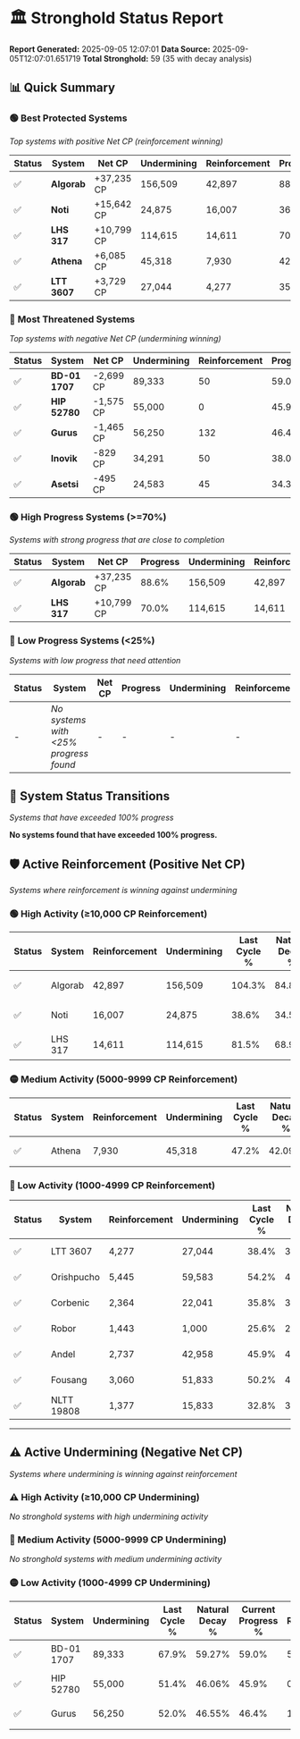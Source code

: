 # 🏛️ Stronghold Status Report

**Report Generated:** 2025-09-05 12:07:01
**Data Source:** 2025-09-05T12:07:01.651719
**Total Stronghold:** 59 (35 with decay analysis)

## 📊 Quick Summary

### 🟢 **Best Protected Systems**
*Top systems with positive Net CP (reinforcement winning)*

| Status | System | Net CP | Undermining | Reinforcement | Progress |
|--------|--------|--------|-------------|---------------|----------|
| ✅ | **Algorab** | +37,235 CP | 156,509 | 42,897 | 88.6% |
| ✅ | **Noti** | +15,642 CP | 24,875 | 16,007 | 36.1% |
| ✅ | **LHS 317** | +10,799 CP | 114,615 | 14,611 | 70.0% |
| ✅ | **Athena** | +6,085 CP | 45,318 | 7,930 | 42.7% |
| ✅ | **LTT 3607** | +3,729 CP | 27,044 | 4,277 | 35.7% |

### 🔴 **Most Threatened Systems**
*Top systems with negative Net CP (undermining winning)*

| Status | System | Net CP | Undermining | Reinforcement | Progress |
|--------|--------|--------|-------------|---------------|----------|
| ✅ | **BD-01 1707** | -2,699 CP | 89,333 | 50 | 59.0% |
| ✅ | **HIP 52780** | -1,575 CP | 55,000 | 0 | 45.9% |
| ✅ | **Gurus** | -1,465 CP | 56,250 | 132 | 46.4% |
| ✅ | **Inovik** | -829 CP | 34,291 | 50 | 38.0% |
| ✅ | **Asetsi** | -495 CP | 24,583 | 45 | 34.3% |

### 🟢 **High Progress Systems (>=70%)**
*Systems with strong progress that are close to completion*

| Status | System | Net CP | Progress | Undermining | Reinforcement |
|--------|--------|--------|----------|-------------|---------------|
| ✅ | **Algorab** | +37,235 CP | 88.6% | 156,509 | 42,897 |
| ✅ | **LHS 317** | +10,799 CP | 70.0% | 114,615 | 14,611 |

### 🔴 **Low Progress Systems (<25%)**
*Systems with low progress that need attention*

| Status | System | Net CP | Progress | Undermining | Reinforcement |
|--------|--------|--------|----------|-------------|---------------|
| - | *No systems with <25% progress found* | - | - | - | - |
## 🔄 System Status Transitions
*Systems that have exceeded 100% progress*

**No systems found that have exceeded 100% progress.**

## 🛡️ Active Reinforcement (Positive Net CP)
*Systems where reinforcement is winning against undermining*

### 🟢 High Activity (≥10,000 CP Reinforcement)

| Status | System | Reinforcement | Undermining | Last Cycle % | Natural Decay % | Current Progress % | Current CP | Net CP | Activity |
|--------|--------|---------------|-------------|--------------|-----------------|-------------------|------------|--------|----------|
| ✅ | Algorab | 42,897 | 156,509 | 104.3% | 84.88% | 88.6% | 885,999 | +37,235 | 🟢 High Reinforcement |
| ✅ | Noti | 16,007 | 24,875 | 38.6% | 34.54% | 36.1% | 361,000 | +15,642 | 🟢 High Reinforcement |
| ✅ | LHS 317 | 14,611 | 114,615 | 81.5% | 68.92% | 70.0% | 700,000 | +10,799 | 🟢 High Reinforcement |

### 🟡 Medium Activity (5000-9999 CP Reinforcement)

| Status | System | Reinforcement | Undermining | Last Cycle % | Natural Decay % | Current Progress % | Current CP | Net CP | Activity |
|--------|--------|---------------|-------------|--------------|-----------------|-------------------|------------|--------|----------|
| ✅ | Athena | 7,930 | 45,318 | 47.2% | 42.09% | 42.7% | 427,000 | +6,085 | 🟡 Medium Reinforcement |

### 🔴 Low Activity (1000-4999 CP Reinforcement)

| Status | System | Reinforcement | Undermining | Last Cycle % | Natural Decay % | Current Progress % | Current CP | Net CP | Activity |
|--------|--------|---------------|-------------|--------------|-----------------|-------------------|------------|--------|----------|
| ✅ | LTT 3607 | 4,277 | 27,044 | 38.4% | 35.33% | 35.7% | 357,000 | +3,729 | 🔵 Low Reinforcement |
| ✅ | Orishpucho | 5,445 | 59,583 | 54.2% | 47.83% | 48.2% | 482,000 | +3,729 | 🔵 Low Reinforcement |
| ✅ | Corbenic | 2,364 | 22,041 | 35.8% | 33.40% | 33.6% | 336,000 | +1,986 | 🔵 Low Reinforcement |
| ✅ | Robor | 1,443 | 1,000 | 25.6% | 25.32% | 25.5% | 255,000 | +1,820 | 🔵 Low Reinforcement |
| ✅ | Andel | 2,737 | 42,958 | 45.9% | 41.44% | 41.6% | 416,000 | +1,613 | 🔵 Low Reinforcement |
| ✅ | Fousang | 3,060 | 51,833 | 50.2% | 44.84% | 45.0% | 450,000 | +1,598 | 🔵 Low Reinforcement |
| ✅ | NLTT 19808 | 1,377 | 15,833 | 32.8% | 31.07% | 31.2% | 312,000 | +1,345 | 🔵 Low Reinforcement |


---

## ⚠️ Active Undermining (Negative Net CP)
*Systems where undermining is winning against reinforcement*

### ⚠️ High Activity (≥10,000 CP Undermining)

*No stronghold systems with high undermining activity*

### 🔶 Medium Activity (5000-9999 CP Undermining)

*No stronghold systems with medium undermining activity*

### 🟡 Low Activity (1000-4999 CP Undermining)

| Status | System | Undermining | Last Cycle % | Natural Decay % | Current Progress % | Reinforcement | Current CP | Net CP | Activity |
|--------|--------|-------------|--------------|-----------------|-------------------|---------------|------------|--------|----------|
| ✅ | BD-01 1707 | 89,333 | 67.9% | 59.27% | 59.0% | 50 | 590,000 | -2,699 | 🟡 Low Undermining |
| ✅ | HIP 52780 | 55,000 | 51.4% | 46.06% | 45.9% | 0 | 458,999 | -1,575 | 🟡 Low Undermining |
| ✅ | Gurus | 56,250 | 52.0% | 46.55% | 46.4% | 132 | 463,999 | -1,465 | 🟡 Low Undermining |
